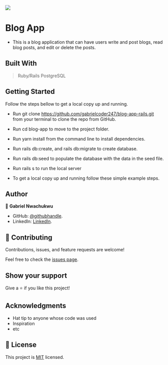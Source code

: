 ![](https://img.shields.io/badge/Microverse-blueviolet)

# Blog App
- This is a blog application that can have users write and post blogs, read blog posts, and edit or delete the posts.




## Built With

  > Ruby/Rails
  > PostgreSQL




## Getting Started

Follow the steps bellow to get a local copy up and running.

- Run git clone https://github.com/gabrielcoder247/blog-app-rails.git from your terminal to clone the repo from GitHub.

- Run cd blog-app to move to the project folder.

-  Run yarn install from the command line to install dependencies.

-  Run rails db:create, and rails db:migrate to create database.

- Run rails db:seed to populate the database with the data in the seed file.

-  Run rails s to run the local server

- To get a local copy up and running follow these simple example steps.




## Author

👤 **Gabriel Nwachukwu**


- GitHub: [@githubhandle](https://github.com/gabrielcoder247).
- LinkedIn: [LinkedIn](https://www.linkedin.com/in/gabriel-nwachukwu-209613173/).


## 🤝 Contributing

Contributions, issues, and feature requests are welcome!

Feel free to check the [issues page](../../issues/).

## Show your support

Give a ⭐️ if you like this project!

## Acknowledgments

- Hat tip to anyone whose code was used
- Inspiration
- etc

## 📝 License

This project is [MIT](./MIT.md) licensed.
